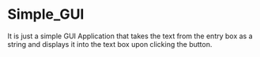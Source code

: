 # Simple_GUI
It is just a simple GUI Application that takes the text from the entry box as a string and displays it into the text box upon clicking the button.
